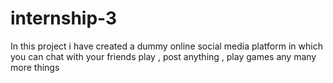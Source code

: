 # internship-3
In this project i have created a dummy online social media platform in which you can chat with your friends play , post anything , play games any many more things
